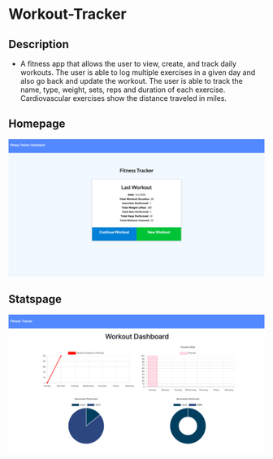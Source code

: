 # Workout-Tracker

## Description 

* A fitness app that allows the user to view, create, and track daily workouts. The user is able to log multiple exercises in a given day and also go back and update the workout. The user is able to track the name, type, weight, sets, reps and duration of each exercise. Cardiovascular exercises show the distance traveled in miles. 

## Homepage
![Homepage](https://github.com/Jupton2020/Workout-Tracker/blob/master/public/img/Screen%20Shot%202020-02-01%20at%2011.31.25%20AM.png)

## Statspage 
![statspage](https://github.com/Jupton2020/Workout-Tracker/blob/master/public/img/Screen%20Shot%202020-02-01%20at%2011.31.06%20AM.png)

